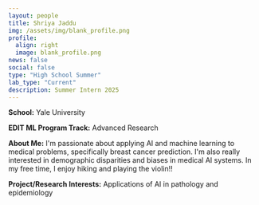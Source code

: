```yaml
---
layout: people
title: Shriya Jaddu
img: /assets/img/blank_profile.png
profile:
  align: right
  image: blank_profile.png
news: false
social: false
type: "High School Summer"
lab_type: "Current"
description: Summer Intern 2025
---
```


**School:** Yale University

**EDIT ML Program Track:**
Advanced Research

**About Me:**
I'm passionate about applying AI and machine learning to medical problems, specifically breast cancer prediction. I'm also really interested in demographic disparities and biases in medical AI systems. In my free time, I enjoy hiking and playing the violin!!

**Project/Research Interests:**
Applications of AI in pathology and epidemiology
    